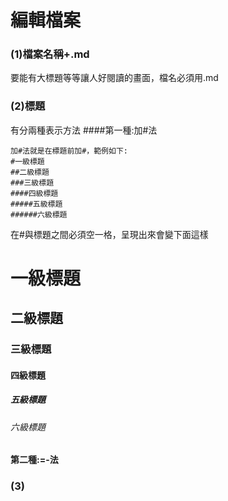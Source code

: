 編輯檔案
================
### (1)檔案名稱+.md
要能有大標題等等讓人好閱讀的畫面，檔名必須用.md

### (2)標題
有分兩種表示方法
####第一種:加#法

    加#法就是在標題前加#，範例如下:
    #一級標題  
    ##二級標題  
    ###三級標題  
    ####四級標題  
    #####五級標題  
    ######六級標題

在#與標題之間必須空一格，呈現出來會變下面這樣
# 一級標題  
## 二級標題  
### 三級標題  
#### 四級標題  
##### 五級標題  
###### 六級標題  

#### 第二種:=-法

### (3)
